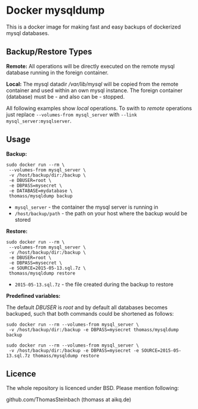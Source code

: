 Docker mysqldump
================

This is a docker image for making fast and easy backups of dockerized mysql databases.

Backup/Restore Types
--------------------

__Remote:__ All operations will be directly executed on the remote mysql database running in the foreign container.

__Local:__ The mysql datadir _/var/lib/mysql_ will be copied from the remote container and used within an own mysql instance. The foreign container (database) must be - and also can be - stopped.

All following examples show _local_ operations. To swith to _remote_ operations just replace `--volumes-from mysql_server` with `--link mysql_server:mysqlserver`.

Usage
-----

__Backup:__

```
sudo docker run --rm \
 --volumes-from mysql_server \
 -v /host/backup/dir:/backup \
 -e DBUSER=root \
 -e DBPASS=mysecret \
 -e DATABASE=mydatabase \
 thomass/mysqldump backup
```

* `mysql_server` - the container the mysql server is running in
* `/host/backup/path` - the path on your host where the backup would be stored

__Restore:__

```
sudo docker run --rm \
 --volumes-from mysql_server \
 -v /host/backup/dir:/backup \
 -e DBUSER=root \
 -e DBPASS=mysecret \
 -e SOURCE=2015-05-13.sql.7z \
 thomass/mysqldump restore
```

* `2015-05-13.sql.7z` - the file created during the backup to restore

__Predefined variables:__

The default _DBUSER_ is _root_ and by default all databases becomes backuped, such that both commands could be shortened as follows:

```
sudo docker run --rm --volumes-from mysql_server \
 -v /host/backup/dir:/backup -e DBPASS=mysecret thomass/mysqldump backup
 
sudo docker run --rm --volumes-from mysql_server \
 -v /host/backup/dir:/backup -e DBPASS=mysecret -e SOURCE=2015-05-13.sql.7z thomass/mysqldump restore
```

Licence
-------

The whole repository is licenced under BSD. Please mention following:

github.com/ThomasSteinbach (thomass at aikq.de)
